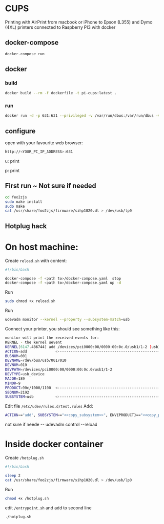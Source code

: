 # CUPS

Printing with AirPrint from macbook or iPhone to Epson (L355) and Dymo (4XL) printers connected to Raspberry PI3 with docker

## docker-compose

```bash
docker-compose run
```

## docker

### build

```bash
docker build --rm -f dockerfile -t pi-cups:latest .
```

### run

```bash
docker run -d -p 631:631 --privileged -v /var/run/dbus:/var/run/dbus -v /dev/bus/usb:/dev/bus/usb --name pi-cups pi-cups
```

## configure

open with your favourite web browser:

```bash
http://<YOUR_PI_IP_ADDRESS>:631
```

u: print

p: print


## First run ~ Not sure if needed
```bash
cd foo2zjs
sudo make install
sudo make
cat /usr/share/foo2zjs/firmware/sihp1020.dl > /dev/usb/lp0
```


## Hotplug hack

# On host machine:

Create `reload.sh` with content:
```bash
#!/bin/bash

docker-compose -f <path to>/docker-compose.yaml  stop
docker-compose -f <path to>/docker-compose.yaml up -d
```

Run
```bash
sudo chmod +x reload.sh
```

Run
```bash
udevadm monitor --kernel --property --subsystem-match=usb
```

Connect your printer, you should see something like this:
```bash
monitor will print the received events for:
KERNEL - the kernel uevent
KERNEL[6147.486744] add /devices/pci0000:00/0000:00:0c.0/usb1/1-2 (usb)
ACTION=add             <--------------------------------------------------------- ACTION of the device
BUSNUM=001
DEVNAME=/dev/bus/usb/001/010
DEVNUM=010
DEVPATH=/devices/pci0000:00/0000:00:0c.0/usb1/1-2
DEVTYPE=usb_device      
MAJOR=189
MINOR=9
PRODUCT=90c/1000/1100  <---------------------------------------------------------
SEQNUM=2192
SUBSYSTEM=usb          <---------------------------------------------------------
```

Edit file `/etc/udev/rules.d/test.rules`
Add:
```bash
ACTION=="add", SUBSYSTEM=="<<copy_subsystem>>", ENV{PRODUCT}=="<<copy_product>>", RUN=="/bin/bash <path to>/hotplug.sh"
```

not sure if neede -- udevadm control --reload

# Inside docker container

Create `/hotplug.sh`
```bash
#!/bin/bash

sleep 2
cat /usr/share/foo2zjs/firmware/sihp1020.dl > /dev/usb/lp0
```

Run
```bash
chmod +x /hotplug.sh
```

edit `/entrypoint.sh` and add to second line
```bash
./hotplug.sh
```